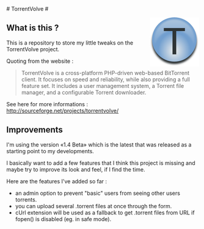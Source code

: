 # TorrentVolve #

<img src="https://github.com/dandelionmood/torrentvolve/raw/master/site/master/images/favicon.png"
	style="float: right;"
	alt="The project logo" />

## What is this ? ##

This is a repository to store my little tweaks on the TorrentVolve project.

Quoting from the website :

> TorrentVolve is a cross-platform PHP-driven web-based BitTorrent client.
> It focuses on speed and reliability, while also providing a full feature set.
> It includes a user management system, a Torrent file manager, and a
> configurable Torrent downloader.

See here for more informations : http://sourceforge.net/projects/torrentvolve/ 

## Improvements ##

I'm using the version «1.4 Beta» which is the latest that was released
as a starting point to my developments.

I basically want to add a few features that I think this project is missing
and maybe try to improve its look and feel, if I find the time.

Here are the features I've added so far :

* an admin option to prevent "basic" users from seeing other users torrents.
* you can upload several .torrent files at once through the form.
* cUrl extension will be used as a fallback to get .torrent files from URL if fopen() is disabled (eg. in safe mode).